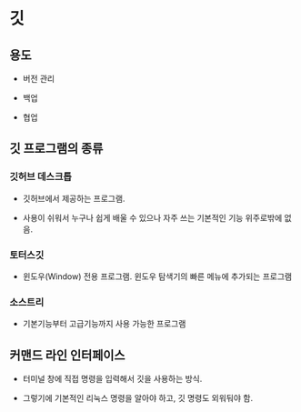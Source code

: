 # 깃

## 용도

* 버전 관리

* 백업

* 협업

## 깃 프로그램의 종류

### 깃허브 데스크톱

* 깃허브에서 제공하는 프로그램.

* 사용이 쉬워서 누구나 쉽게 배울 수 있으나 자주 쓰는 기본적인 기능 위주로밖에 없음.

### 토터스깃

* 윈도우(Window) 전용 프로그램. 윈도우 탐색기의 빠른 메뉴에 추가되는 프로그램

### 소스트리

* 기본기능부터 고급기능까지 사용 가능한 프로그램

## 커맨드 라인 인터페이스

* 터미널 창에 직접 명령을 입력해서 깃을 사용하는 방식.

* 그렇기에 기본적인 리눅스 명령을 알아야 하고, 깃 명령도 외워둬야 함.
